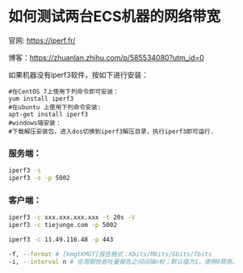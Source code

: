 # 如何测试两台ECS机器的网络带宽

官网: https://iperf.fr/

博客：https://zhuanlan.zhihu.com/p/585534080?utm_id=0



如果机器没有iperf3软件，按如下进行安装：

```shell
#在CentOS 7上使用下列命令即可安装：
yum install iperf3
#在ubuntu 上使用下列命令安装:
apt-get install iperf3
#windows端安装：
#下载解压安装包，进入dos切换到iperf3解压目录，执行iperf3即可运行.
```

### 服务端：

```sh
iperf3 -s
iperf3 -s -p 5002
```

### 客户端：

```sh
iperf3 -c xxx.xxx.xxx.xxx -t 20s -V
iperf3 -c tiejunge.com -p 5002

iperf3 -c 11.49.116.48 -p 443

-f, --format # [kmgtKMGT]报告格式：Kbits/Mbits/Gbits/Tbits
-i, --interval n # 在周期性吞吐量报告之间间隔n秒；默认值为1，使用0禁用。
```

